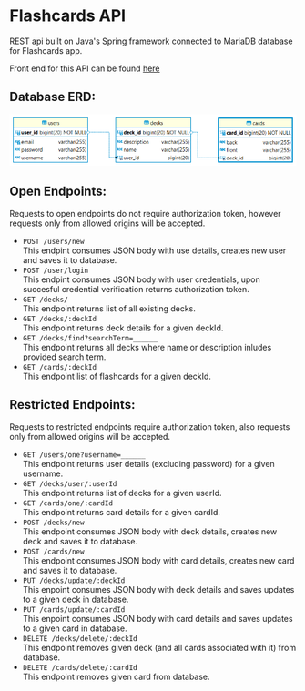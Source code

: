 # Flashcards API
REST api built on Java's Spring framework connected to MariaDB database for Flashcards app.  
  
Front end for this API can be found [here](https://github.com/smiauek/flashcards-client)  
  
## Database ERD:  
  
![erd](/erd/flashcards_db.png)  
  
## Open Endpoints:  
Requests to open endpoints do not require authorization token, however requests only from allowed origins will be accepted.  
  
- `POST /users/new`  
This endpint consumes JSON body with use details, creates new user and saves it to database.  
- `POST /user/login`  
This endpint consumes JSON body with user credentials, upon succesful credential verification returns authorization token.  
- `GET /decks/`  
This endpoint returns list of all existing decks.  
- `GET /decks/:deckId`  
This endpoint returns deck details for a given deckId.  
- `GET /decks/find?searchTerm=______`  
This endpoint returns all decks where name or description inludes provided search term.  
- `GET /cards/:deckId`  
This endpoint list of flashcards for a given deckId.  
  
## Restricted Endpoints:  
Requests to restricted endpoints require authorization token, also requests only from allowed origins will be accepted.  
  
- `GET /users/one?username=______`  
This endpoint returns user details (excluding password) for a given username.
- `GET /decks/user/:userId`  
This endpoint returns list of decks for a given userId.  
- `GET /cards/one/:cardId`  
This endpoint returns card details for a given cardId.  
- `POST /decks/new`  
This endpoint consumes JSON body with deck details, creates new deck and saves it to database.  
- `POST /cards/new`  
This endpoint consumes JSON body with card details, creates new card and saves it to database.  
- `PUT /decks/update/:deckId`  
This enpoint consumes JSON body with deck details and saves updates to a given deck in database.  
- `PUT /cards/update/:cardId`  
This enpoint consumes JSON body with card details and saves updates to a given card in database.  
- `DELETE /decks/delete/:deckId`  
This endpoint removes given deck (and all cards associated with it) from database.  
- `DELETE /cards/delete/:cardId`  
This endpoint removes given card from database.


